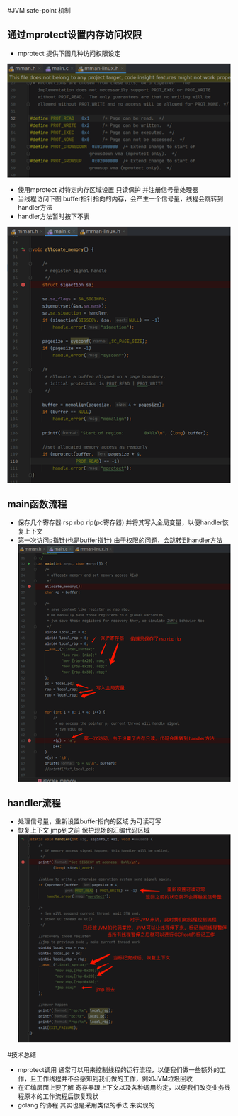 #JVM safe-point 机制

## 通过mprotect设置内存访问权限

* mprotect 提供下图几种访问权限设定 

![mprotect definition](./pic/mprotect_access.png)

* 使用mprotect 对特定内存区域设置 只读保护 并注册信号量处理器 
* 当线程访问下图 buffer指针指向的内存，会产生一个信号量，线程会跳转到handler方法
* handler方法暂时按下不表

![register handler and set access](./pic/register_handler_and_set_memory_access.png)

## main函数流程

* 保存几个寄存器 rsp rbp rip(pc寄存器) 并将其写入全局变量，以便handler恢复上下文
* 第一次访问p指针(也是buffer指针) 由于权限的问题，会跳转到handler方法
![main method](./pic/main_method.png)


## handler流程

* 处理信号量，重新设置buffer指向的区域 为可读可写
* 恢复上下文 jmp到之前 保护现场的汇编代码区域
![handler](./pic/handler.png)


#技术总结

* mprotect调用 通常可以用来控制线程的运行流程，以便我们做一些额外的工作，且工作线程并不会感知到我们做的工作，例如JVM垃圾回收
* 在汇编层面上要了解 寄存器跟上下文以及各种调用约定，以便我们改变业务线程原本的工作流程后恢复现状
* golang 的协程 其实也是采用类似的手法 来实现的
